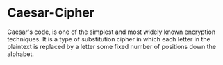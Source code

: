 # Caesar-Cipher
Caesar's code, is one of the simplest and most widely known encryption techniques. It is a type of substitution cipher in which each letter in the plaintext is replaced by a letter some fixed number of positions down the alphabet. 
